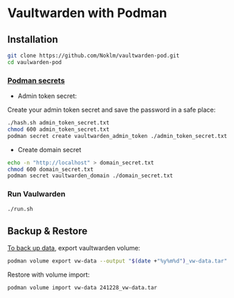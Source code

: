 # Vaultwarden with Podman
## Installation
```sh
git clone https://github.com/Noklm/vaultwarden-pod.git
cd vaulwarden-pod
```
### [Podman secrets](https://docs.podman.io/en/latest/markdown/podman-secret-create.1.html)
-   Admin token secret:

Create your admin token secret and save the password in a safe place:
```sh
./hash.sh admin_token_secret.txt
chmod 600 admin_token_secret.txt
podman secret create vaultwarden_admin_token ./admin_token_secret.txt
```

-   Create domain secret
```sh
echo -n "http://localhost" > domain_secret.txt
chmod 600 domain_secret.txt
podman secret vaultwarden_domain ./domain_secret.txt
```

### Run Vaulwarden
```sh
./run.sh
```

## Backup & Restore
[To back up data](https://github.com/dani-garcia/vaultwarden/wiki/Backing-up-your-vault), export vaultwarden volume:
```sh
podman volume export vw-data --output "$(date +"%y%m%d")_vw-data.tar"
```

Restore with volume import:
```sh
podman volume import vw-data 241228_vw-data.tar
```